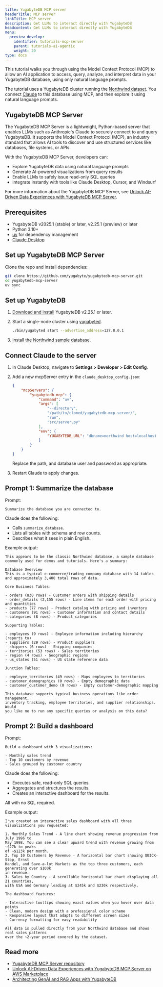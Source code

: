 ```yaml
---
title: YugabyteDB MCP server
headerTitle: MCP server
linkTitle: MCP server
description: Get LLMs to interact directly with YugabyteDB
headcontent: Get LLMs to interact directly with YugabyteDB
menu:
  preview_develop:
    identifier: tutorials-mcp-server
    parent: tutorials-ai-agentic
    weight: 20
type: docs
---
```


This tutorial walks you through using the Model Context Protocol (MCP) to allow an AI application to access, query, analyze, and interpret data in your YugabyteDB database, using only natural language prompts.

The tutorial uses a YugabyteDB cluster running the [Northwind dataset](../../../../sample-data/northwind/). You connect [Claude](https://claude.com/product/overview) to this database using MCP, and then explore it using natural language prompts.

## YugabyteDB MCP Server

The YugabyteDB MCP Server is a lightweight, Python-based server that enables LLMs such as Anthropic's Claude to securely connect to and query YugabyteDB. It supports the Model Context Protocol (MCP), an industry standard that allows AI tools to discover and use structured services like databases, file systems, or APIs.

With the YugabyteDB MCP Server, developers can:

- Explore YugabyteDB data using natural language prompts
- Generate AI-powered visualizations from query results
- Enable LLMs to safely issue read-only SQL queries
- Integrate instantly with tools like Claude Desktop, Cursor, and Windsurf

For more information about the YugabyteDB MCP Server, see [Unlock AI-Driven Data Experiences with YugabyteDB MCP Server](https://www.yugabyte.com/blog/yugabytedb-mcp-server-on-aws-marketplace/).

## Prerequisites

- YugabyteDB v2025.1 (stable) or later, v2.25.1 (preview) or later
- Python 3.10+
- [uv](https://docs.astral.sh/uv/) for dependency management
- [Claude Desktop](https://claude.ai/download)

## Set up YugabyteDB MCP Server

Clone the repo and install dependencies:

```sh
git clone https://github.com/yugabyte/yugabytedb-mcp-server.git
cd yugabytedb-mcp-server
uv sync
```

## Set up YugabyteDB

1. [Download and install](https://download.yugabyte.com) YugabyteDB v2.25.1 or later.

1. Start a single-node cluster using [yugabyted](../../../../reference/configuration/yugabyted/).

    ```sh
    ./bin/yugabyted start --advertise_address=127.0.0.1
    ```

1. [Install the Northwind sample database](../../../../sample-data/northwind/#install-the-northwind-sample-database).

## Connect Claude to the server

1. In Claude Desktop, navigate to **Settings > Developer > Edit Config**.

1. Add a new mcpServer entry in the `claude_desktop_config.json`:

    ```json
    {
        "mcpServers": {
            "yugabytedb-mcp": {
                "command": "uv",
                "args": [
                    "--directory",
                    "/path/to/cloned/yugabytedb-mcp-server/",
                    "run",
                    "src/server.py"
                ],
                "env": {
                    "YUGABYTEDB_URL": "dbname=northwind host=localhost port=5433 user=yugabyte password=yugabyte"
                }
            }
        }
    }
    ```

    Replace the path, and database user and password as appropriate.

1. Restart Claude to apply changes.

## Prompt 1: Summarize the database

Prompt:

```text
Summarize the database you are connected to.
```

Claude does the following:

- Calls `summarize_database`.
- Lists all tables with schema and row counts.
- Describes what it sees in plain English.

Example output:

```output
This appears to be the classic Northwind database, a sample database 
commonly used for demos and tutorials. Here's a summary:

Database Overview
This is a typical e-commerce/trading company database with 14 tables 
and approximately 3,400 total rows of data.

Core Business Tables:

- orders (830 rows) - Customer orders with shipping details
- order_details (2,155 rows) - Line items for each order with pricing and quantities
- products (77 rows) - Product catalog with pricing and inventory
- customers (91 rows) - Customer information and contact details
- categories (8 rows) - Product categories

Supporting Tables:

- employees (9 rows) - Employee information including hierarchy (reports_to)
- suppliers (29 rows) - Product suppliers
- shippers (6 rows) - Shipping companies
- territories (53 rows) - Sales territories
- region (4 rows) - Geographic regions
- us_states (51 rows) - US state reference data

Junction Tables:

- employee_territories (49 rows) - Maps employees to territories
- customer_demographics (0 rows) - Empty demographic data
- customer_customer_demo (0 rows) - Empty customer-demographic mapping

This database supports typical business operations like order management, 
inventory tracking, employee territories, and supplier relationships. Would 
you like me to run any specific queries or analysis on this data?
```

## Prompt 2: Build a dashboard

Prompt:

```text
Build a dashboard with 3 visualizations:

- Monthly sales trend
- Top 10 customers by revenue
- Sales grouped by customer country
```

Claude does the following:

- Executes safe, read-only SQL queries.
- Aggregates and structures the results.
- Creates an interactive dashboard for the results.

All with no SQL required.

Example output:

```output
I've created an interactive sales dashboard with all three visualizations you requested:

1. Monthly Sales Trend - A line chart showing revenue progression from July 1996 to 
May 1998. You can see a clear upward trend with revenue growing from ~$27k to peaks 
of ~$123k per month.
2. Top 10 Customers by Revenue - A horizontal bar chart showing QUICK-Stop, Ernst 
Handel, and Save-a-lot Markets as the top three customers, each generating over $100k 
in revenue.
3. Sales by Country - A scrollable horizontal bar chart displaying all 21 countries, 
with USA and Germany leading at $245k and $230k respectively.

The dashboard features:

- Interactive tooltips showing exact values when you hover over data points
- Clean, modern design with a professional color scheme
- Responsive layout that adapts to different screen sizes
- Currency formatting for easy readability

All data is pulled directly from your Northwind database and shows real sales patterns 
over the ~2-year period covered by the dataset.
```

## Read more

- [YugabyteDB MCP Server repository](https://github.com/yugabyte/yugabytedb-mcp-server)
- [Unlock AI-Driven Data Experiences with YugabyteDB MCP Server on AWS Marketplace](https://www.yugabyte.com/blog/yugabytedb-mcp-server-on-aws-marketplace/)
- [Architecting GenAI and RAG Apps with YugabyteDB](https://www.yugabyte.com/ai/)
